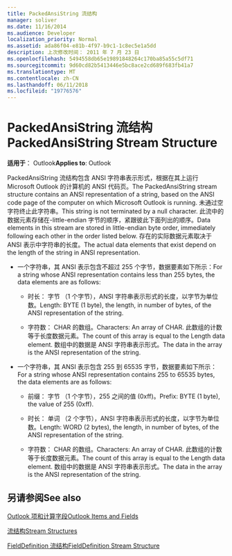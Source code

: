 ```yaml
---
title: PackedAnsiString 流结构
manager: soliver
ms.date: 11/16/2014
ms.audience: Developer
localization_priority: Normal
ms.assetid: ada86f04-e81b-4f97-b9c1-1c8ec5e1a5dd
description: 上次修改时间： 2011 年 7 月 23 日
ms.openlocfilehash: 5494558db65e19891848264c170ba85a55c5df71
ms.sourcegitcommit: 9d60cd82b5413446e5bc8ace2cd689f683fb41a7
ms.translationtype: MT
ms.contentlocale: zh-CN
ms.lasthandoff: 06/11/2018
ms.locfileid: "19776576"
---
```

# <a name="packedansistring-stream-structure"></a><span data-ttu-id="8862c-103">PackedAnsiString 流结构</span><span class="sxs-lookup"><span data-stu-id="8862c-103">PackedAnsiString Stream Structure</span></span>

  
  
<span data-ttu-id="8862c-104">**适用于**： Outlook</span><span class="sxs-lookup"><span data-stu-id="8862c-104">**Applies to**: Outlook</span></span> 
  
<span data-ttu-id="8862c-105">PackedAnsiString 流结构包含 ANSI 字符串表示形式，根据在其上运行 Microsoft Outlook 的计算机的 ANSI 代码页。</span><span class="sxs-lookup"><span data-stu-id="8862c-105">The PackedAnsiString stream structure contains an ANSI representation of a string, based on the ANSI code page of the computer on which Microsoft Outlook is running.</span></span> <span data-ttu-id="8862c-106">未通过空字符终止此字符串。</span><span class="sxs-lookup"><span data-stu-id="8862c-106">This string is not terminated by a null character.</span></span> <span data-ttu-id="8862c-107">此流中的数据元素存储在-little-endian 字节的顺序，紧跟彼此下面列出的顺序。</span><span class="sxs-lookup"><span data-stu-id="8862c-107">Data elements in this stream are stored in little-endian byte order, immediately following each other in the order listed below.</span></span> <span data-ttu-id="8862c-108">存在的实际数据元素取决于 ANSI 表示中字符串的长度。</span><span class="sxs-lookup"><span data-stu-id="8862c-108">The actual data elements that exist depend on the length of the string in ANSI representation.</span></span>
  
- <span data-ttu-id="8862c-109">一个字符串，其 ANSI 表示包含不超过 255 个字节，数据要素如下所示：</span><span class="sxs-lookup"><span data-stu-id="8862c-109">For a string whose ANSI representation contains less than 255 bytes, the data elements are as follows:</span></span>
    
  - <span data-ttu-id="8862c-110">时长： 字节 （1 个字节），ANSI 字符串表示形式的长度，以字节为单位数。</span><span class="sxs-lookup"><span data-stu-id="8862c-110">Length: BYTE (1 byte), the length, in number of bytes, of the ANSI representation of the string.</span></span>
    
  - <span data-ttu-id="8862c-111">字符数： CHAR 的数组。</span><span class="sxs-lookup"><span data-stu-id="8862c-111">Characters: An array of CHAR.</span></span> <span data-ttu-id="8862c-112">此数组的计数等于长度数据元素。</span><span class="sxs-lookup"><span data-stu-id="8862c-112">The count of this array is equal to the Length data element.</span></span> <span data-ttu-id="8862c-113">数组中的数据是 ANSI 字符串表示形式。</span><span class="sxs-lookup"><span data-stu-id="8862c-113">The data in the array is the ANSI representation of the string.</span></span>
    
- <span data-ttu-id="8862c-114">一个字符串，其 ANSI 表示包含 255 到 65535 字节，数据要素如下所示：</span><span class="sxs-lookup"><span data-stu-id="8862c-114">For a string whose ANSI representation contains 255 to 65535 bytes, the data elements are as follows:</span></span>
    
  - <span data-ttu-id="8862c-115">前缀： 字节 （1 个字节），255 之间的值 (0xff)。</span><span class="sxs-lookup"><span data-stu-id="8862c-115">Prefix: BYTE (1 byte), the value of 255 (0xff).</span></span>
    
  - <span data-ttu-id="8862c-116">时长： 单词 （2 个字节），ANSI 字符串表示形式的长度，以字节为单位数。</span><span class="sxs-lookup"><span data-stu-id="8862c-116">Length: WORD (2 bytes), the length, in number of bytes, of the ANSI representation of the string.</span></span>
    
  - <span data-ttu-id="8862c-117">字符数： CHAR 的数组。</span><span class="sxs-lookup"><span data-stu-id="8862c-117">Characters: An array of CHAR.</span></span> <span data-ttu-id="8862c-118">此数组的计数等于长度数据元素。</span><span class="sxs-lookup"><span data-stu-id="8862c-118">The count of this array is equal to the Length data element.</span></span> <span data-ttu-id="8862c-119">数组中的数据是 ANSI 字符串表示形式。</span><span class="sxs-lookup"><span data-stu-id="8862c-119">The data in the array is the ANSI representation of the string.</span></span>
    
## <a name="see-also"></a><span data-ttu-id="8862c-120">另请参阅</span><span class="sxs-lookup"><span data-stu-id="8862c-120">See also</span></span>



[<span data-ttu-id="8862c-121">Outlook 项和计算字段</span><span class="sxs-lookup"><span data-stu-id="8862c-121">Outlook Items and Fields</span></span>](outlook-items-and-fields.md)
  
[<span data-ttu-id="8862c-122">流结构</span><span class="sxs-lookup"><span data-stu-id="8862c-122">Stream Structures</span></span>](stream-structures.md)
  
[<span data-ttu-id="8862c-123">FieldDefinition 流结构</span><span class="sxs-lookup"><span data-stu-id="8862c-123">FieldDefinition Stream Structure</span></span>](fielddefinition-stream-structure.md)

